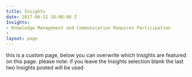 ```yaml
---
title: Insights
date: 2017-06-12 18:08:00 Z
Insights:
- Knowledge Management and Communication Requires Participation
- 
layout: page
---
```


this is a custom page, below you can overwrite which Insights are featured on this page.  please note: if you leave the Insights selection blank the last two Insights posted will be used